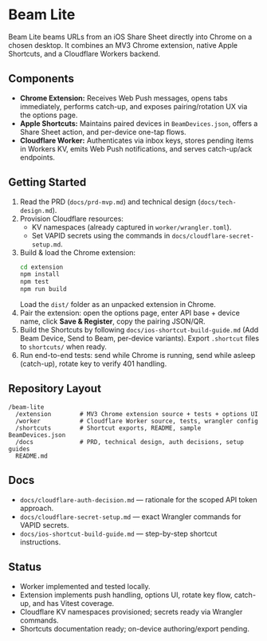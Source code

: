 # Beam Lite

Beam Lite beams URLs from an iOS Share Sheet directly into Chrome on a chosen desktop. It combines an MV3 Chrome extension, native Apple Shortcuts, and a Cloudflare Workers backend.

## Components
- **Chrome Extension:** Receives Web Push messages, opens tabs immediately, performs catch-up, and exposes pairing/rotation UX via the options page.
- **Apple Shortcuts:** Maintains paired devices in `BeamDevices.json`, offers a Share Sheet action, and per-device one-tap flows.
- **Cloudflare Worker:** Authenticates via inbox keys, stores pending items in Workers KV, emits Web Push notifications, and serves catch-up/ack endpoints.

## Getting Started
1. Read the PRD (`docs/prd-mvp.md`) and technical design (`docs/tech-design.md`).
2. Provision Cloudflare resources:
   - KV namespaces (already captured in `worker/wrangler.toml`).
   - Set VAPID secrets using the commands in `docs/cloudflare-secret-setup.md`.
3. Build & load the Chrome extension:
   ```bash
   cd extension
   npm install
   npm test
   npm run build
   ```
   Load the `dist/` folder as an unpacked extension in Chrome.
4. Pair the extension: open the options page, enter API base + device name, click **Save & Register**, copy the pairing JSON/QR.
5. Build the Shortcuts by following `docs/ios-shortcut-build-guide.md` (Add Beam Device, Send to Beam, per-device variants). Export `.shortcut` files to `shortcuts/` when ready.
6. Run end-to-end tests: send while Chrome is running, send while asleep (catch-up), rotate key to verify 401 handling.

## Repository Layout
```
/beam-lite
  /extension        # MV3 Chrome extension source + tests + options UI
  /worker           # Cloudflare Worker source, tests, wrangler config
  /shortcuts        # Shortcut exports, README, sample BeamDevices.json
  /docs             # PRD, technical design, auth decisions, setup guides
  README.md
```

## Docs
- `docs/cloudflare-auth-decision.md` — rationale for the scoped API token approach.
- `docs/cloudflare-secret-setup.md` — exact Wrangler commands for VAPID secrets.
- `docs/ios-shortcut-build-guide.md` — step-by-step shortcut instructions.

## Status
- Worker implemented and tested locally.
- Extension implements push handling, options UI, rotate key flow, catch-up, and has Vitest coverage.
- Cloudflare KV namespaces provisioned; secrets ready via Wrangler commands.
- Shortcuts documentation ready; on-device authoring/export pending.


